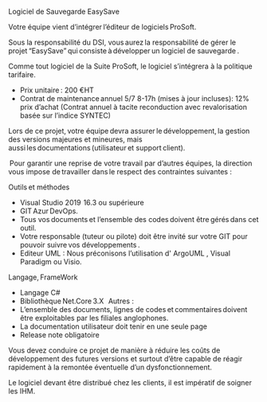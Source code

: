 Logiciel de Sauvegarde EasySave 


Votre équipe vient d’intégrer l’éditeur de logiciels ProSoft.   

Sous la responsabilité du DSI, vous aurez la responsabilité de gérer le projet “EasySave” qui consiste à développer un logiciel de sauvegarde .  

Comme tout logiciel de la Suite ProSoft, le logiciel s’intégrera à la politique tarifaire. 

- Prix unitaire : 200 €HT 
- Contrat de maintenance annuel 5/7 8-17h (mises à jour incluses):  12% prix d’achat (Contrat annuel à tacite reconduction avec revalorisation basée sur l’indice SYNTEC) 

Lors de ce projet, votre équipe devra assurer le développement, la gestion des versions majeures et mineures, mais aussi les documentations (utilisateur et support client).  

 Pour garantir une reprise de votre travail par d’autres équipes, la direction vous impose de travailler dans le respect des contraintes suivantes :  

Outils et méthodes  

- Visual Studio 2019  16.3 ou supérieure 
- GIT Azur DevOps.   
- Tous vos documents et l’ensemble des codes doivent être gérés dans cet outil.  
- Votre responsable (tuteur ou pilote) doit être invité sur votre GIT pour pouvoir suivre vos développements .
- Editeur UML :  Nous préconisons l’utilisation d' ArgoUML ,  Visual Paradigm  ou  Visio.

 Langage, FrameWork  
- Langage C#  
- Bibliothèque Net.Core 3.X   
 Autres :  
- L’ensemble des documents, lignes de codes et commentaires doivent être exploitables par les filiales anglophones.  
- La documentation utilisateur doit tenir en une seule page 
- Release note obligatoire  

 Vous devez conduire ce projet de manière à réduire les coûts de développement des futures versions et surtout d’être capable de réagir rapidement à la remontée éventuelle d’un dysfonctionnement. 

Le logiciel devant être distribué chez les clients,  il est impératif de soigner les IHM. 
